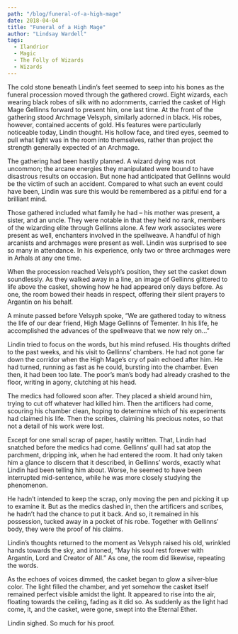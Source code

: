 ```yaml
---
path: "/blog/funeral-of-a-high-mage"
date: 2018-04-04
title: "Funeral of a High Mage"
author: "Lindsay Wardell"
tags:
  - Ilandrior
  - Magic
  - The Folly of Wizards
  - Wizards
---
```

The cold stone beneath Lindin’s feet seemed to seep into his bones as the funeral procession moved through the gathered crowd. Eight wizards, each wearing black robes of silk with no adornments, carried the casket of High Mage Gellinns forward to present him, one last time. At the front of the gathering stood Archmage Velsyph, similarly adorned in black. His robes, however, contained accents of gold. His features were particularly noticeable today, Lindin thought. His hollow face, and tired eyes, seemed to pull what light was in the room into themselves, rather than project the strength generally expected of an Archmage.

The gathering had been hastily planned. A wizard dying was not uncommon; the arcane energies they manipulated were bound to have disastrous results on occasion. But none had anticipated that Gellinns would be the victim of such an accident. Compared to what such an event could have been, Lindin was sure this would be remembered as a pitiful end for a brilliant mind.

Those gathered included what family he had – his mother was present, a sister, and an uncle. They were notable in that they held no rank, members of the wizarding elite through Gellinns alone. A few work associates were present as well, enchanters involved in the spellweave. A handful of high arcanists and archmages were present as well. Lindin was surprised to see so many in attendance. In his experience, only two or three archmages were in Arhals at any one time.

When the procession reached Velsyph’s position, they set the casket down soundlessly. As they walked away in a line, an image of Gellinns glittered to life above the casket, showing how he had appeared only days before. As one, the room bowed their heads in respect, offering their silent prayers to Argantin on his behalf.

A minute passed before Velsyph spoke, “We are gathered today to witness the life of our dear friend, High Mage Gellinns of Tementer. In his life, he accomplished the advances of the spellweave that we now rely on…”

Lindin tried to focus on the words, but his mind refused. His thoughts drifted to the past weeks, and his visit to Gellinns’ chambers. He had not gone far down the corridor when the High Mage’s cry of pain echoed after him. He had turned, running as fast as he could, bursting into the chamber. Even then, it had been too late. The poor’s man’s body had already crashed to the floor, writing in agony, clutching at his head.

The medics had followed soon after. They placed a shield around him, trying to cut off whatever had killed him. Then the artificers had come, scouring his chamber clean, hoping to determine which of his experiments had claimed his life. Then the scribes, claiming his precious notes, so that not a detail of his work were lost.

Except for one small scrap of paper, hastily written. That, Lindin had snatched before the medics had come. Gellinns’ quill had sat atop the parchment, dripping ink, when he had entered the room. It had only taken him a glance to discern that it described, in Gellinns’ words, exactly what Lindin had been telling him about. Worse, he seemed to have been interrupted mid-sentence, while he was more closely studying the phenomenon.

He hadn’t intended to keep the scrap, only moving the pen and picking it up to examine it. But as the medics dashed in, then the artificers and scribes, he hadn’t had the chance to put it back. And so, it remained in his possession, tucked away in a pocket of his robe. Together with Gellinns’ body, they were the proof of his claims.

Lindin’s thoughts returned to the moment as Velsyph raised his old, wrinkled hands towards the sky, and intoned, “May his soul rest forever with Argantin, Lord and Creator of All.” As one, the room did likewise, repeating the words.

As the echoes of voices dimmed, the casket began to glow a silver-blue color. The light filled the chamber, and yet somehow the casket itself remained perfect visible amidst the light. It appeared to rise into the air, floating towards the ceiling, fading as it did so. As suddenly as the light had come, it, and the casket, were gone, swept into the Eternal Ether.

Lindin sighed. So much for his proof.
